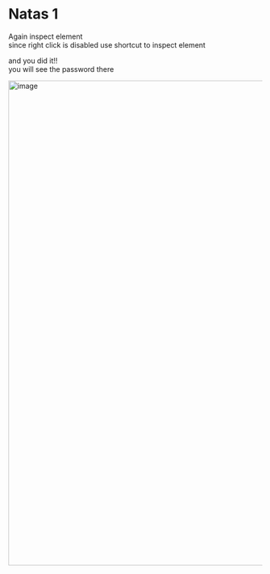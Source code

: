 # Natas 1

Again inspect element  
since right click is disabled use shortcut to inspect element 

and you did it!!    
you will see the password there

<img width="1582" height="961" alt="image" src="https://github.com/user-attachments/assets/0fb36380-6eb0-4250-91dd-f1782a3023f4" />
